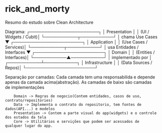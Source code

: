# rick_and_morty

Resumo do estudo sobre Clean Architecture


Diagrama:
          ┌───────────────────────┐
          │     Presentation      │
          │ (UI / Widgets / Cubit)│
          └───────────┬───────────┘
                      │ chama Use Cases
                      ▼
          ┌───────────────────────┐
          │     Application       │
          │ (Use Cases / Services)│
          └───────────┬───────────┘
                      │ usa Entidades / Interfaces
                      ▼
          ┌───────────────────────┐
          │       Domain          │
          │ (Entities / Interfaces)│
          └───────────▲───────────┘
                      │ implementado por
                      │
          ┌───────────┴───────────┐
          │    Infrastructure     │
          │ (Data Sources / Repos)│
          └───────────────────────┘


Separação por camadas:
    Cada camada tem uma responsabilida e depende apenas da camada acima(abstração).
    As camadas de baixo são camadas de implementações

        Domain -> Regras de negocio(Contem entidades, casos de uso, contrato/repositories)
        Data -> Implementa o contrato do repositorio, tem fontes de dados(API...) e modelos
        Presentation -> Contem a parte visual do app(widgets) e o controle dos estados da tela
        Core -> Utilitários e servições que podem ser acessados de qualquer lugar do app.
        